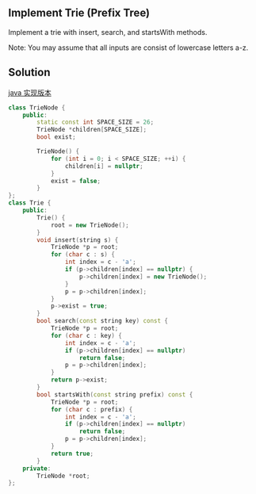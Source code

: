 ## Implement Trie (Prefix Tree)

Implement a trie with insert, search, and startsWith methods.

Note:
You may assume that all inputs are consist of lowercase letters a-z.

## Solution

[java 实现版本](https://github.com/krystism/algorithms/tree/master/trie)

```cpp
class TrieNode {
	public:
		static const int SPACE_SIZE = 26;
		TrieNode *children[SPACE_SIZE];
		bool exist;

		TrieNode() {
			for (int i = 0; i < SPACE_SIZE; ++i) {
				children[i] = nullptr;
			}
			exist = false;
		}
};
class Trie {
	public:
		Trie() {
			root = new TrieNode();
		}
		void insert(string s) {
			TrieNode *p = root;
			for (char c : s) {
				int index = c - 'a';
				if (p->children[index] == nullptr) {
					p->children[index] = new TrieNode();
				}
				p = p->children[index];
			}
			p->exist = true;
		}
		bool search(const string key) const {
			TrieNode *p = root;
			for (char c : key) {
				int index = c - 'a';
				if (p->children[index] == nullptr)
					return false;
				p = p->children[index];
			}
			return p->exist;
		}
		bool startsWith(const string prefix) const {
			TrieNode *p = root;
			for (char c : prefix) {
				int index = c - 'a';
				if (p->children[index] == nullptr)
					return false;
				p = p->children[index];
			}
			return true;
		}
	private:
		TrieNode *root;
};
```
